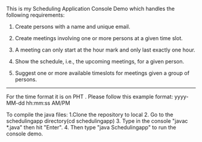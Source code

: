 This is my Scheduling Application Console Demo which handles the following requirements:
1) Create persons with a name and unique email.

2) Create meetings involving one or more persons at a given time slot.

3) A meeting can only start at the hour mark and only last exactly one hour.

4) Show the schedule, i.e., the upcoming meetings, for a given person.

5) Suggest one or more available timeslots for meetings given a group of persons.

 -----------------------------------------------------------------------------------------------------------

For the time format it is on PHT . Please follow this example format: yyyy-MM-dd hh:mm:ss AM/PM

To compile the java files:
1.Clone the repository to local
2. Go to the schedulingapp directory(cd schedulingapp)
3. Type in the console "javac *.java" then hit "Enter".
4. Then type "java Schedulingapp" to run the console demo.
